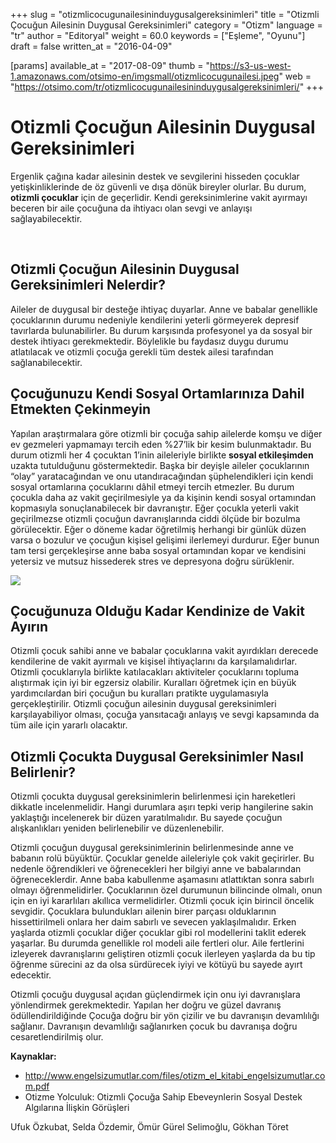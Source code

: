 +++
slug = "otizmlicocugunailesininduygusalgereksinimleri"
title = "Otizmli Çocuğun Ailesinin Duygusal Gereksinimleri"
category = "Otizm"
language = "tr"
author = "Editoryal"
weight = 60.0
keywords = ["Eşleme", "Oyunu"]
draft = false
written_at = "2016-04-09"

[params]
available_at = "2017-08-09"
thumb = "https://s3-us-west-1.amazonaws.com/otsimo-en/imgsmall/otizmlicocugunailesi.jpeg"
web = "https://otsimo.com/tr/otizmlicocugunailesininduygusalgereksinimleri/"
+++



# Otizmli Çocuğun Ailesinin Duygusal Gereksinimleri

Ergenlik çağına kadar ailesinin destek ve sevgilerini hisseden çocuklar yetişkinliklerinde de öz güvenli ve dışa dönük bireyler olurlar. Bu durum, **otizmli çocuklar** için de geçerlidir. Kendi gereksinimlerine vakit ayırmayı beceren bir aile çocuğuna da ihtiyacı olan sevgi ve anlayışı sağlayabilecektir.

 

## Otizmli Çocuğun Ailesinin Duygusal Gereksinimleri Nelerdir?

Aileler de duygusal bir desteğe ihtiyaç duyarlar. Anne ve babalar genellikle çocuklarının durumu nedeniyle kendilerini yeterli görmeyerek depresif tavırlarda bulunabilirler. Bu durum karşısında profesyonel ya da sosyal bir destek ihtiyacı gerekmektedir. Böylelikle bu faydasız duygu durumu atlatılacak ve otizmli çocuğa gerekli tüm destek ailesi tarafından sağlanabilecektir.

## Çocuğunuzu Kendi Sosyal Ortamlarınıza Dahil Etmekten Çekinmeyin

Yapılan araştırmalara göre otizmli bir çocuğa sahip ailelerde komşu ve diğer ev gezmeleri yapmamayı tercih eden %27’lik bir kesim bulunmaktadır. Bu durum otizmli her 4 çocuktan 1’inin aileleriyle birlikte **sosyal etkileşimden** uzakta tutulduğunu göstermektedir. Başka bir deyişle aileler çocuklarının “olay” yaratacağından ve onu utandıracağından şüphelendikleri için kendi sosyal ortamlarına çocuklarını dâhil etmeyi tercih etmezler. Bu durum çocukla daha az vakit geçirilmesiyle ya da kişinin kendi sosyal ortamından kopmasıyla sonuçlanabilecek bir davranıştır. Eğer çocukla yeterli vakit geçirilmezse otizmli çocuğun davranışlarında ciddi ölçüde bir bozulma görülecektir. Eğer o döneme kadar öğretilmiş herhangi bir günlük düzen varsa o bozulur ve çocuğun kişisel gelişimi ilerlemeyi durdurur. Eğer bunun tam tersi gerçekleşirse anne baba sosyal ortamından kopar ve kendisini yetersiz ve mutsuz hissederek stres ve depresyona doğru sürüklenir.

![](https://s3-us-west-1.amazonaws.com/otsimo-en/imgsmall/blog_ici/smile_child.jpg)

## Çocuğunuza Olduğu Kadar Kendinize de Vakit Ayırın

Otizmli çocuk sahibi anne ve babalar çocuklarına vakit ayırdıkları derecede kendilerine de vakit ayırmalı ve kişisel ihtiyaçlarını da karşılamalıdırlar. Otizmli çocuklarıyla birlikte katılacakları aktiviteler çocuklarını topluma alıştırmak için iyi bir egzersiz olabilir. Kuralları öğretmek için en büyük yardımcılardan biri çocuğun bu kuralları pratikte uygulamasıyla gerçekleştirilir. Otizmli çocuğun ailesinin duygusal gereksinimleri karşılayabiliyor olması, çocuğa yansıtacağı anlayış ve sevgi kapsamında da tüm aile için yararlı olacaktır.


## Otizmli Çocukta Duygusal Gereksinimler Nasıl Belirlenir?

Otizmli çocukta duygusal gereksinimlerin belirlenmesi için hareketleri dikkatle incelenmelidir. Hangi durumlara aşırı tepki verip hangilerine sakin yaklaştığı incelenerek bir düzen yaratılmalıdır. Bu sayede çocuğun alışkanlıkları yeniden belirlenebilir ve düzenlenebilir.

Otizmli çocuğun duygusal gereksinimlerinin belirlenmesinde anne ve babanın rolü büyüktür. Çocuklar genelde aileleriyle çok vakit geçirirler. Bu nedenle öğrendikleri ve öğrenecekleri her bilgiyi anne ve babalarından öğreneceklerdir. Anne baba kabullenme aşamasını atlattıktan sonra sabırlı olmayı öğrenmelidirler. Çocuklarının özel durumunun bilincinde olmalı, onun için en iyi kararlıları akıllıca vermelidirler. Otizmli çocuk için birincil öncelik sevgidir. Çocuklara bulundukları ailenin birer parçası olduklarının hissettirilmeli onlara her daim sabırlı ve sevecen yaklaşılmalıdır. Erken yaşlarda otizmli çocuklar diğer çocuklar gibi rol modellerini taklit ederek yaşarlar. Bu durumda genellikle rol modeli aile fertleri olur. Aile fertlerini izleyerek davranışlarını geliştiren otizmli çocuk ilerleyen yaşlarda da bu tip öğrenme sürecini az da olsa sürdürecek iyiyi ve kötüyü bu sayede ayırt edecektir.

Otizmli çocuğu duygusal açıdan güçlendirmek için onu iyi davranışlara yönlendirmek gerekmektedir. Yapılan her doğru ve güzel davranış ödüllendirildiğinde Çocuğa doğru bir yön çizilir ve bu davranışın devamlılığı sağlanır. Davranışın devamlılığı sağlanırken çocuk bu davranışa doğru cesaretlendirilmiş olur.

**Kaynaklar:**

  * http://www.engelsizumutlar.com/files/otizm_el_kitabi_engelsizumutlar.com.pdf
  * Otizme Yolculuk: Otizmli Çocuğa Sahip Ebeveynlerin Sosyal Destek Algılarına İlişkin Görüşleri

Ufuk Özkubat, Selda Özdemir, Ömür Gürel Selimoğlu, Gökhan Töret
